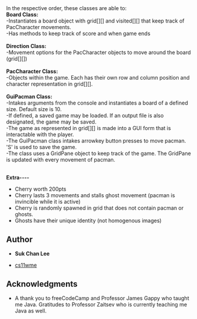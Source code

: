 ##
In the respective order, these classes are able to: <br>
**Board Class:**<br>
-Instantiates a board object with grid[][] and visited[][] that keep track of PacCharacter movements.<br>
-Has methods to keep track of score and when game ends<br><br>
**Direction Class:**<br>
-Movement options for the PacCharacter objects to move around the board (grid[][])<br><br>
**PacCharacter Class:**<br>
-Objects within the game. Each has their own row and column position and character representation in grid[][].<br><br>
**GuiPacman Class:**<br>
-Intakes arguments from the console and instantiates a board of a defined size. Default size is 10.<br>
-If defined, a saved game may be loaded. If an output file is also designated, the game may be saved.<br>
-The game as represented in grid[][] is made into a GUI form that is interactable with the player.<br>
-The GuiPacman class intakes arrowkey button presses to move pacman. 'S' is used to save the game.<br>
-The class uses a GridPane object to keep track of the game. The GridPane is updated with every movement of pacman.<br><br>

**Extra----**<br>
- Cherry worth 200pts<br>
- Cherry lasts 3 movements and stalls ghost movement (pacman is invincible while it is active)<br>
- Cherry is randomly spawned in grid that does not contain pacman or ghosts.<br>
- Ghosts have their unique identity (not homogenous images)<br>
	

## Author

* **Suk Chan Lee**
- [cs11wme](mailto:scl002@ucsd.edu)


## Acknowledgments

* A thank you to freeCodeCamp and Professor James Gappy who taught me Java.
Gratitudes to Professor Zaitsev who is currently teaching me Java as well.
